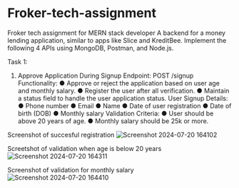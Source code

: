 # Froker-tech-assignment
Froker tech assignment for MERN stack developer
A backend for a money lending application, similar to apps like Slice and KreditBee.
Implement the following 4 APIs using MongoDB, Postman, and Node.js.

Task 1:
1. Approve Application During Signup
Endpoint: POST /signup
Functionality:
● Approve or reject the application based on user age and monthly salary.
● Register the user after all verification.
● Maintain a status field to handle the user application status.
User Signup Details:
● Phone number
● Email
● Name
● Date of user registration
● Date of birth (DOB)
● Monthly salary
Validation Criteria:
● User should be above 20 years of age.
● Monthly salary should be 25k or more.

Screenshot of succesful registration
![Screenshot 2024-07-20 164102](https://github.com/user-attachments/assets/adbfe2a1-8e6e-46a8-82c9-a9115b72e4c1)

Screetshot of validation when age is below 20 years
![Screenshot 2024-07-20 164311](https://github.com/user-attachments/assets/5ee16ab9-a4b3-4ae5-b01d-cd40d3f00fed)

Screenshot of validation for monthly salary
![Screenshot 2024-07-20 164410](https://github.com/user-attachments/assets/6db8d22e-fb4c-4e7a-bed8-a81d6ce9ce4d)


